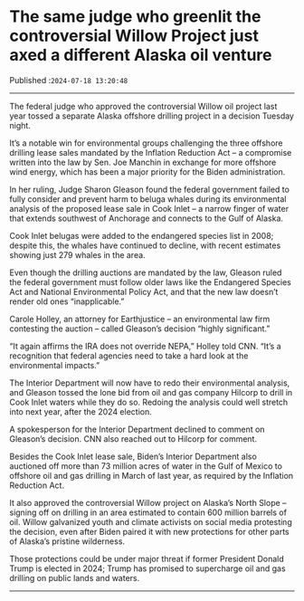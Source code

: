 # The same judge who greenlit the controversial Willow Project just axed a different Alaska oil venture

Published :`2024-07-18 13:20:48`

---

The federal judge who approved the controversial Willow oil project last year tossed a separate Alaska offshore drilling project in a decision Tuesday night.

It’s a notable win for environmental groups challenging the three offshore drilling lease sales mandated by the Inflation Reduction Act – a compromise written into the law by Sen. Joe Manchin in exchange for more offshore wind energy, which has been a major priority for the Biden administration.

In her ruling, Judge Sharon Gleason found the federal government failed to fully consider and prevent harm to beluga whales during its environmental analysis of the proposed lease sale in Cook Inlet – a narrow finger of water that extends southwest of Anchorage and connects to the Gulf of Alaska.

Cook Inlet belugas were added to the endangered species list in 2008; despite this, the whales have continued to decline, with recent estimates showing just 279 whales in the area.

Even though the drilling auctions are mandated by the law, Gleason ruled the federal government must follow older laws like the Endangered Species Act and National Environmental Policy Act, and that the new law doesn’t render old ones “inapplicable.”

Carole Holley, an attorney for Earthjustice – an environmental law firm contesting the auction – called Gleason’s decision “highly significant.”

“It again affirms the IRA does not override NEPA,” Holley told CNN. “It’s a recognition that federal agencies need to take a hard look at the environmental impacts.”

The Interior Department will now have to redo their environmental analysis, and Gleason tossed the lone bid from oil and gas company Hilcorp to drill in Cook Inlet waters while they do so. Redoing the analysis could well stretch into next year, after the 2024 election.

A spokesperson for the Interior Department declined to comment on Gleason’s decision. CNN also reached out to Hilcorp for comment.

Besides the Cook Inlet lease sale, Biden’s Interior Department also auctioned off more than 73 million acres of water in the Gulf of Mexico to offshore oil and gas drilling in March of last year, as required by the Inflation Reduction Act.

It also approved the controversial Willow project on Alaska’s North Slope – signing off on drilling in an area estimated to contain 600 million barrels of oil. Willow galvanized youth and climate activists on social media protesting the decision, even after Biden paired it with new protections for other parts of Alaska’s pristine wilderness.

Those protections could be under major threat if former President Donald Trump is elected in 2024; Trump has promised to supercharge oil and gas drilling on public lands and waters.

---


